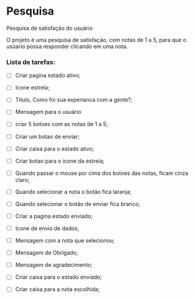 # Pesquisa
Pesquisa de satisfação do usuário

O projeto é uma pesquisa de satisfação, com notas de 1 a 5, para que o usúario possa responder clicando em uma nota.

### Lista de tarefas:

- [ ] Criar pagina estado ativo;
- [ ] Icone estrela;
- [ ] Titulo, Como foi sua experianca com a gente?;
- [ ] Mensagem para o usuário
- [ ] criar 5 botoes com as notas de 1 a 5;
- [ ] Criar um botao de enviar;
- [ ] Criar caixa para o estado ativo;
- [ ] Criar botao para o icone da estrela;
- [ ] Quando passar o mouse por cima dos botoes das notas, ficam cinza claro;
- [ ] Quando selecionar a nota o botão fica laranja;
- [ ] Quando selecionar o botão de enviar fica branco;

- [ ] Criar a pagina estado enviado;
- [ ] Icone de envio de dados;
- [ ] Mensagem com a nota que selecionou;
- [ ] Mensagem de Obrigado;
- [ ] Mensagem de agradecimento;
- [ ] Criar caixa para o estado enviado;
- [ ] Criar caixa para a nota escolhida;